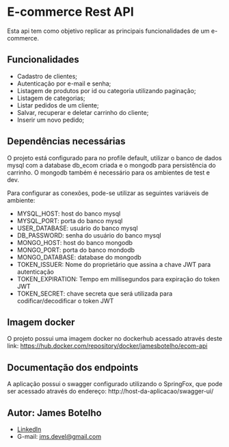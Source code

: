 # E-commerce Rest API

Esta api tem como objetivo replicar as principais funcionalidades de um e-commerce.

## Funcionalidades

* Cadastro de clientes;
* Autenticação por e-mail e senha;
* Listagem de produtos por id ou categoria utilizando paginação;
* Listagem de categorias;
* Listar pedidos de um cliente;
* Salvar, recuperar e deletar carrinho do cliente;
* Inserir um novo pedido;

## Dependências necessárias

O projeto está configurado para no profile default, utilizar o banco de dados mysql com a database db_ecom criada e o mongodb para persistência do carrinho. O mongodb também é necessário para os ambientes de test e dev.

Para configurar as conexões, pode-se utilizar as seguintes variáveis de ambiente:

* MYSQL_HOST: host do banco mysql
* MYSQL_PORT: porta do banco mysql
* USER_DATABASE: usuário do banco mysql
* DB_PASSWORD: senha do usuário do banco mysql
* MONGO_HOST: host do banco mongodb
* MONGO_PORT: porta do banco mondodb
* MONGO_DATABASE: database do mongodb
* TOKEN_ISSUER: Nome do proprietário que assina a chave JWT para autenticação
* TOKEN_EXPIRATION: Tempo em millisegundos para expiração do token JWT
* TOKEN_SECRET: chave secreta que será utilizada para codificar/decodificar o token JWT

## Imagem docker

O projeto possui uma imagem docker no dockerhub acessado através deste link: https://hub.docker.com/repository/docker/jamesbotelho/ecom-api

## Documentação dos endpoints

A aplicação possui o swagger configurado utilizando o SpringFox, que pode ser acessado através do endereço: http://host-da-aplicacao/swagger-ui/

## Autor: James Botelho
* [LinkedIn](https://br.linkedin.com/in/james-de-oliveira-botelho-67344914b)
* G-mail: <jms.devel@gmail.com>
